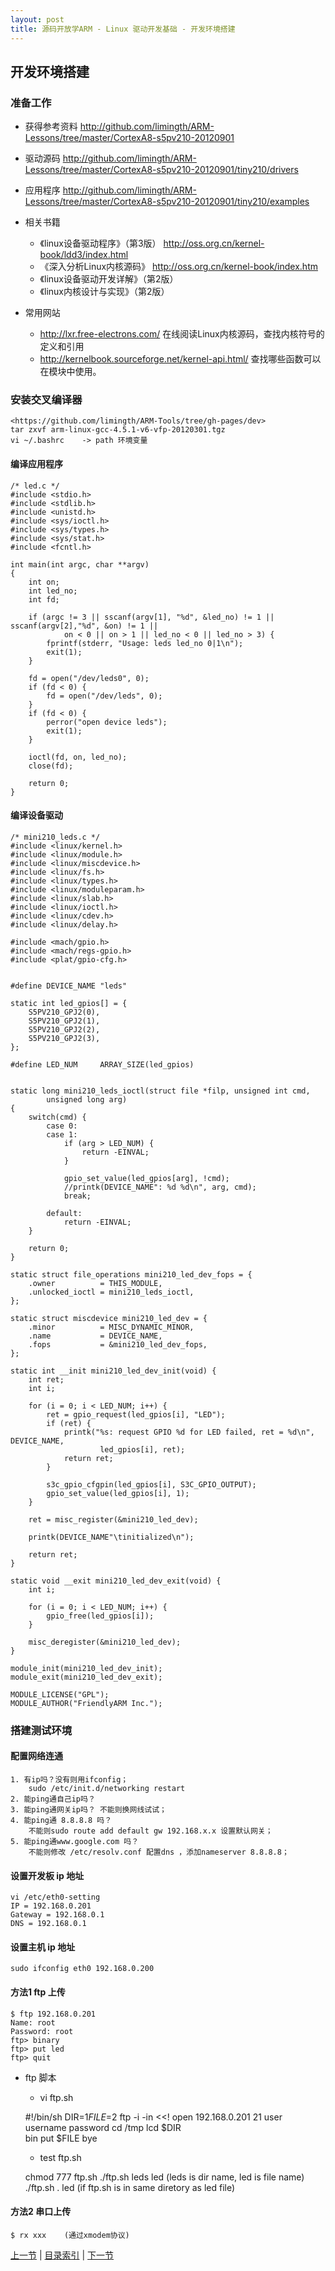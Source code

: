 ```yaml
---
layout: post
title: 源码开放学ARM - Linux 驱动开发基础 - 开发环境搭建
---
```


##  开发环境搭建

### 准备工作

* 获得参考资料 <http://github.com/limingth/ARM-Lessons/tree/master/CortexA8-s5pv210-20120901>

* 驱动源码 <http://github.com/limingth/ARM-Lessons/tree/master/CortexA8-s5pv210-20120901/tiny210/drivers>

* 应用程序 <http://github.com/limingth/ARM-Lessons/tree/master/CortexA8-s5pv210-20120901/tiny210/examples>

* 相关书籍
	- 《linux设备驱动程序》（第3版）	<http://oss.org.cn/kernel-book/ldd3/index.html>  
	- 《深入分析Linux内核源码》		<http://oss.org.cn/kernel-book/index.htm>  
	- 《linux设备驱动开发详解》（第2版）  
	- 《linux内核设计与实现》（第2版）  
	
* 常用网站
	- <http://lxr.free-electrons.com/> 	在线阅读Linux内核源码，查找内核符号的定义和引用  
	- <http://kernelbook.sourceforge.net/kernel-api.html/>	 查找哪些函数可以在模块中使用。  

### 安装交叉编译器
	<https://github.com/limingth/ARM-Tools/tree/gh-pages/dev>  
	tar zxvf arm-linux-gcc-4.5.1-v6-vfp-20120301.tgz
	vi ~/.bashrc	-> path 环境变量

#### 编译应用程序
	/* led.c */
	#include <stdio.h>
	#include <stdlib.h>
	#include <unistd.h>
	#include <sys/ioctl.h>
	#include <sys/types.h>
	#include <sys/stat.h>
	#include <fcntl.h>
	
	int main(int argc, char **argv)
	{
		int on;
		int led_no;
		int fd;
	
		if (argc != 3 || sscanf(argv[1], "%d", &led_no) != 1 || sscanf(argv[2],"%d", &on) != 1 ||
				on < 0 || on > 1 || led_no < 0 || led_no > 3) {
			fprintf(stderr, "Usage: leds led_no 0|1\n");
			exit(1);
		}
	
		fd = open("/dev/leds0", 0);
		if (fd < 0) {
			fd = open("/dev/leds", 0);
		}
		if (fd < 0) {
			perror("open device leds");
			exit(1);
		}
	
		ioctl(fd, on, led_no);
		close(fd);
	
		return 0;
	}
	
#### 编译设备驱动
	/* mini210_leds.c */
	#include <linux/kernel.h>
	#include <linux/module.h>
	#include <linux/miscdevice.h>
	#include <linux/fs.h>
	#include <linux/types.h>
	#include <linux/moduleparam.h>
	#include <linux/slab.h>
	#include <linux/ioctl.h>
	#include <linux/cdev.h>
	#include <linux/delay.h>
	
	#include <mach/gpio.h>
	#include <mach/regs-gpio.h>
	#include <plat/gpio-cfg.h>
	
	
	#define DEVICE_NAME "leds"
	
	static int led_gpios[] = {
		S5PV210_GPJ2(0),
		S5PV210_GPJ2(1),
		S5PV210_GPJ2(2),
		S5PV210_GPJ2(3),
	};
	
	#define LED_NUM		ARRAY_SIZE(led_gpios)
	
	
	static long mini210_leds_ioctl(struct file *filp, unsigned int cmd,
			unsigned long arg)
	{
		switch(cmd) {
			case 0:
			case 1:
				if (arg > LED_NUM) {
					return -EINVAL;
				}
	
				gpio_set_value(led_gpios[arg], !cmd);
				//printk(DEVICE_NAME": %d %d\n", arg, cmd);
				break;
	
			default:
				return -EINVAL;
		}
	
		return 0;
	}
	
	static struct file_operations mini210_led_dev_fops = {
		.owner			= THIS_MODULE,
		.unlocked_ioctl	= mini210_leds_ioctl,
	};
	
	static struct miscdevice mini210_led_dev = {
		.minor			= MISC_DYNAMIC_MINOR,
		.name			= DEVICE_NAME,
		.fops			= &mini210_led_dev_fops,
	};
	
	static int __init mini210_led_dev_init(void) {
		int ret;
		int i;
	
		for (i = 0; i < LED_NUM; i++) {
			ret = gpio_request(led_gpios[i], "LED");
			if (ret) {
				printk("%s: request GPIO %d for LED failed, ret = %d\n", DEVICE_NAME,
						led_gpios[i], ret);
				return ret;
			}
	
			s3c_gpio_cfgpin(led_gpios[i], S3C_GPIO_OUTPUT);
			gpio_set_value(led_gpios[i], 1);
		}
	
		ret = misc_register(&mini210_led_dev);
	
		printk(DEVICE_NAME"\tinitialized\n");
	
		return ret;
	}
	
	static void __exit mini210_led_dev_exit(void) {
		int i;
	
		for (i = 0; i < LED_NUM; i++) {
			gpio_free(led_gpios[i]);
		}
	
		misc_deregister(&mini210_led_dev);
	}
	
	module_init(mini210_led_dev_init);
	module_exit(mini210_led_dev_exit);
	
	MODULE_LICENSE("GPL");
	MODULE_AUTHOR("FriendlyARM Inc.");

### 搭建测试环境
#### 配置网络连通	
	1. 有ip吗？没有则用ifconfig；
		sudo /etc/init.d/networking restart
	2. 能ping通自己ip吗？
	3. 能ping通网关ip吗？	不能则换网线试试；
	4. 能ping通 8.8.8.8 吗？
		不能则sudo route add default gw 192.168.x.x 设置默认网关；
	5. 能ping通www.google.com 吗？ 
		不能则修改 /etc/resolv.conf 配置dns ，添加nameserver 8.8.8.8；

#### 设置开发板 ip 地址
	vi /etc/eth0-setting
	IP = 192.168.0.201
	Gateway = 192.168.0.1
	DNS = 192.168.0.1

#### 设置主机 ip 地址
	sudo ifconfig eth0 192.168.0.200

#### 方法1 ftp 上传
	$ ftp 192.168.0.201
	Name: root
	Password: root
	ftp> binary
	ftp> put led
	ftp> quit

* ftp 脚本
	- vi ftp.sh  

	#!/bin/sh
	DIR=$1
	FILE=$2
	ftp -i -in <<!
	open 192.168.0.201 21
	user username password
	cd /tmp
	lcd $DIR         
	bin 
	put $FILE
	bye 

	- test ftp.sh  

	chmod 777 ftp.sh
	./ftp.sh leds led 
		(leds is dir name, led is file name)
	./ftp.sh . led
		(if ftp.sh is in same diretory as led file)

#### 方法2 串口上传  

	$ rx xxx	(通过xmodem协议)
	
			
[上一节](chp101-2.html)  |  [目录索引](../index.html)  |  [下一节](chp101-4.html)
